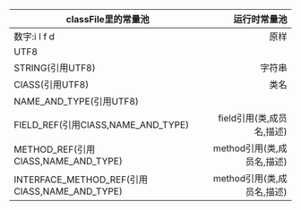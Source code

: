| classFile里的常量池        | 运行时常量池  | 
| --------   | -----:  | 
| 数字:i l f d        | 原样      |    
| UTF8        |       |       |
| STRING(引用UTF8)        |  字符串     |    
| ClASS(引用UTF8)        |  类名     |      
| NAME_AND_TYPE(引用UTF8)        |      |      
| FIELD_REF(引用ClASS,NAME_AND_TYPE)        |  field引用(类,成员名,描述)    |      
| METHOD_REF(引用ClASS,NAME_AND_TYPE)        |  method引用(类,成员名,描述)    |     
| INTERFACE_METHOD_REF(引用ClASS,NAME_AND_TYPE)        |  method引用(类,成员名,描述)    |       